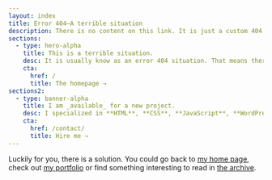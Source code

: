 ```yaml
---
layout: index
title: Error 404—A terrible situation
description: There is no content on this link. It is just a custom 404 page.
sections:
  - type: hero-alpha
    title: This is a terrible situation.
    desc: It is usually know as an error 404 situation. That means there is no content on this link.
    cta:
      href: /
      title: The homepage ⇢
sections2:
  - type: banner-alpha
    title: I am _available_ for a new project.
    desc: I specialized in **HTML**, **CSS**, **JavaScript**, **WordPress**, **Shopify**, and **JAMstack** technologies.
    cta:
      href: /contact/
      title: Hire me ⇢
---
```


Luckily for you, there is a solution. You could go back to [my home page](/), check out [my portfolio](/portfolio/) or find something interesting to read in [the archive](/archives/).
